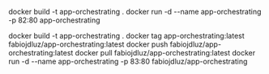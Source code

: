 docker build -t app-orchestrating .
docker run -d --name app-orchestrating -p 82:80 app-orchestrating

docker build -t app-orchestrating .
docker tag app-orchestrating:latest fabiojdluz/app-orchestrating:latest
docker push fabiojdluz/app-orchestrating:latest
docker pull fabiojdluz/app-orchestrating:latest
docker run -d --name app-orchestrating -p 83:80 fabiojdluz/app-orchestrating
 